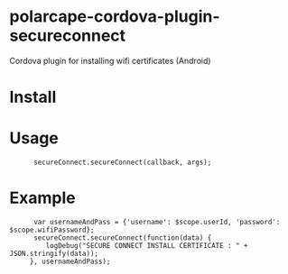 # polarcape-cordova-plugin-secureconnect

Cordova plugin for installing wifi certificates (Android)

# Install


# Usage

          secureConnect.secureConnect(callback, args);

# Example
          var usernameAndPass = {'username': $scope.userId, 'password': $scope.wifiPassword};
          secureConnect.secureConnect(function(data) {
             logDebug("SECURE CONNECT INSTALL CERTIFICATE : " + JSON.stringify(data));
         }, usernameAndPass);
